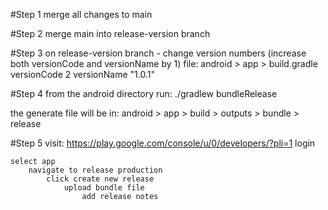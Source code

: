 #Step 1
merge all changes to main

#Step 2
merge main into release-version branch

#Step 3
on release-version branch - change version numbers (increase both versionCode and versionName by 1)
file: android > app > build.gradle
versionCode 2
versionName "1.0.1"

#Step 4
from the android directory run:
./gradlew bundleRelease

the generate file will be in:
android > app > build > outputs > bundle > release

#Step 5
visit: https://play.google.com/console/u/0/developers/?pli=1
login

    select app
        navigate to release production
            click create new release
                upload bundle file
                    add release notes
